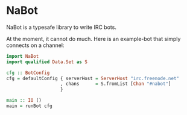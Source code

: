 NaBot
=====

NaBot is a typesafe library to write IRC bots.

At the moment, it cannot do much. Here is an example-bot that simply connects on a channel:

```haskell
import NaBot
import qualified Data.Set as S

cfg :: BotConfig
cfg = defaultConfig { serverHost = ServerHost "irc.freenode.net"
                    , chans      = S.fromList [Chan "#nabot"]
                    }

main :: IO ()
main = runBot cfg
```
